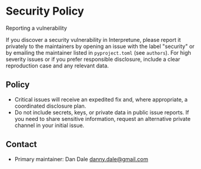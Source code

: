 # Security Policy

Reporting a vulnerability

If you discover a security vulnerability in Interpretune, please report it privately to the maintainers by opening an issue with the label "security" or by emailing the maintainer listed in `pyproject.toml` (see `authors`). For high severity issues or if you prefer responsible disclosure, include a clear reproduction case and any relevant data.

## Policy

- Critical issues will receive an expedited fix and, where appropriate, a coordinated disclosure plan.
- Do not include secrets, keys, or private data in public issue reports. If you need to share sensitive information, request an alternative private channel in your initial issue.

## Contact

- Primary maintainer: Dan Dale <danny.dale@gmail.com>
